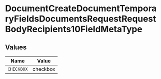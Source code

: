 # DocumentCreateDocumentTemporaryFieldsDocumentsRequestRequestBodyRecipients10FieldMetaType


## Values

| Name       | Value      |
| ---------- | ---------- |
| `CHECKBOX` | checkbox   |